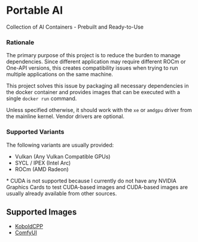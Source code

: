 # Portable AI

Collection of AI Containers - Prebuilt and Ready-to-Use

### Rationale

The primary purpose of this project is to reduce the burden to manage dependencies.
Since different application may require different ROCm or One-API versions,
this creates compatibility issues when trying to run multiple applications on the same machine.

This project solves this issue by packaging all necessary dependencies in the docker container and provides images
that can be executed with a single `docker run` command.

Unless specified otherwise, it should work with the `xe` or `amdgpu` driver from the mainline kernel.
Vendor drivers are optional.

### Supported Variants

The following variants are usually provided:

- Vulkan (Any Vulkan Compatible GPUs)
- SYCL / IPEX (Intel Arc)
- ROCm (AMD Radeon)

\* CUDA is not supported because I currently do not have any NVIDIA Graphics Cards to test CUDA-based images
and CUDA-based images are usually already available from other sources.

## Supported Images

- [KoboldCPP](./koboldcpp/README.md)
- [ComfyUI](./comfyui/README.md)
